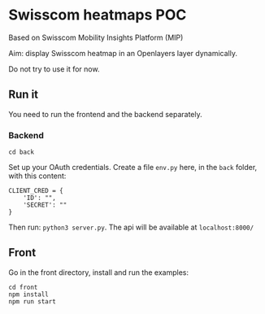 # Swisscom heatmaps POC

Based on Swisscom Mobility Insights Platform (MIP)

Aim: display Swisscom heatmap in an Openlayers layer dynamically.

Do not try to use it for now.

## Run it

You need to run the frontend and the backend separately.

### Backend

```
cd back
```

Set up your OAuth credentials. Create a file `env.py` here, in the `back` folder, with this content:

```
CLIENT_CRED = {
    'ID': "",
    'SECRET': ""
}
```

Then run: `python3 server.py`. The api will be available at `localhost:8000/`

## Front

Go in the front directory, install and run the examples:

```
cd front
npm install
npm run start
```
